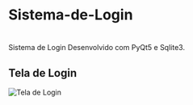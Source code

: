 # <h1>Sistema-de-Login<h1>
  
<p>Sistema de Login Desenvolvido com PyQt5 e Sqlite3.<p>

 <h2>Tela de Login</h2>
 <img src="Sistema-de-Login/SistemaDeLogin/imagens/profile.png" alt="Tela de Login">
